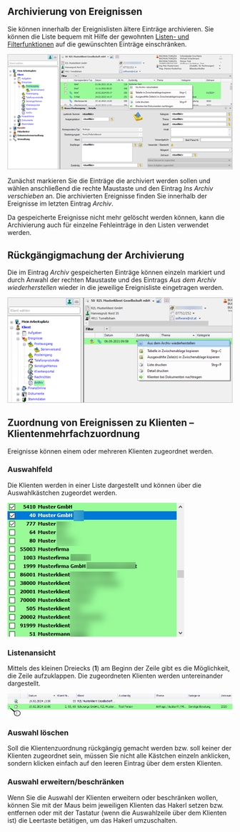 ## Archivierung von Ereignissen

Sie können innerhalb der Ereignislisten ältere Einträge archivieren. Sie
können die Liste bequem mit Hilfe der gewohnten [Listen- und Filterfunktionen](../Allgemeine%20Programmbedienung/Programmstart%20und%20mögliche%20Funktionen.md/#moglichkeiten-der-listengestaltung) auf die gewünschten
Einträge einschränken.

![Archivierung von Ereignissen](<img/image109.png>)

Zunächst markieren Sie die Einträge die archiviert werden sollen und
wählen anschließend die rechte Maustaste und den Eintrag *Ins Archiv verschieben* an. Die archivierten Ereignisse finden Sie innerhalb der
Ereignisse im letzten Eintrag *Archiv*.

Da gespeicherte Ereignisse nicht mehr gelöscht werden können, kann die
Archivierung auch für einzelne Fehleinträge in den Listen verwendet
werden.

## Rückgängigmachung der Archivierung

Die im Eintrag *Archiv* gespeicherten Einträge können einzeln markiert
und durch Anwahl der rechten Maustaste und des Eintrags *Aus dem Archiv
wiederherstellen* wieder in die jeweilige Ereignisliste eingetragen
werden.

![Aus dem Archiv wiederherstellen](<img/image110.png>)

## Zuordnung von Ereignissen zu Klienten – Klientenmehrfachzuordnung

Ereignisse können einem oder mehreren Klienten zugeordnet werden.

### Auswahlfeld

Die Klienten werden in einer Liste dargestellt und können über die Auswahlkästchen zugeordet werden.

![Mehrfachzuordnung Klienten](<img/image111.png>)

### Listenansicht

Mittels des kleinen Dreiecks (**1**) am Beginn der Zeile gibt es die
Möglichkeit, die Zeile aufzuklappen. Die zugeordneten Klienten werden
untereinander dargestellt.

![Klientenzuordnung - Listenansicht](<img/image112.png>)

### Auswahl löschen

Soll die Klientenzuordnung rückgängig gemacht werden bzw. soll keiner der Klienten zugeordnet sein, müssen Sie nicht alle Kästchen einzeln anklicken, sondern klicken einfach auf den leeren Eintrag über dem ersten Klienten.

### Auswahl erweitern/beschränken

Wenn Sie die Auswahl der Klienten erweitern oder beschränken wollen,
können Sie mit der Maus beim jeweiligen Klienten das Hakerl setzen bzw.
entfernen oder mit der Tastatur (wenn die Auswahlzeile über dem Klienten
ist) die Leertaste betätigen, um das Hakerl umzuschalten.